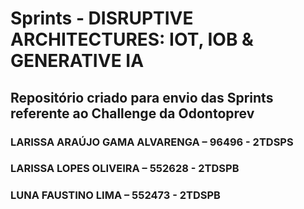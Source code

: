 # Sprints - DISRUPTIVE ARCHITECTURES: IOT, IOB & GENERATIVE IA

## Repositório criado para envio das Sprints referente ao Challenge da Odontoprev

### LARISSA ARAÚJO GAMA ALVARENGA – 96496 - 2TDSPS
### LARISSA LOPES OLIVEIRA – 552628 - 2TDSPB
### LUNA FAUSTINO LIMA – 552473 - 2TDSPB
